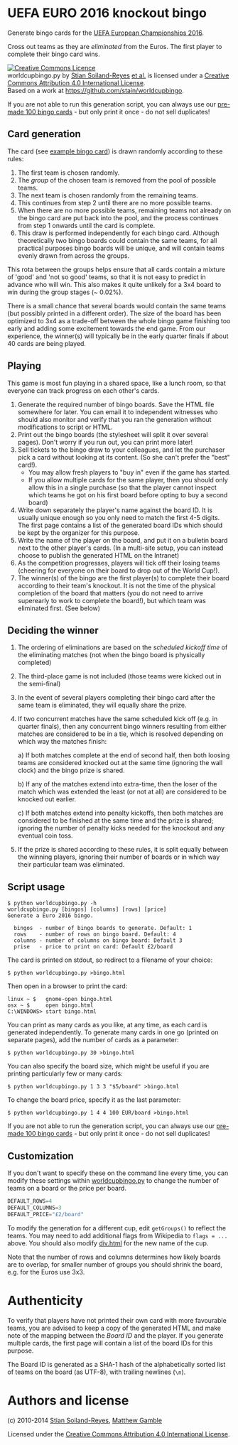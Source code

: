 # UEFA EURO 2016 knockout bingo

Generate bingo cards for the [UEFA European Championships 2016](http://www.uefa.com/uefaeuro/index.html).

Cross out teams as they are *eliminated* from the Euros. The first player to complete their bingo card wins.

<a rel="license" href="http://creativecommons.org/licenses/by/4.0/"><img alt="Creative Commons Licence" style="border-width:0" src="http://i.creativecommons.org/l/by/4.0/88x31.png" /></a><br /><span xmlns:dct="http://purl.org/dc/terms/" property="dct:title">worldcupbingo.py</span> by <a xmlns:cc="http://creativecommons.org/ns#" href="http://orcid.org/0000-0001-9842-9718" property="cc:attributionName" rel="cc:attributionURL">Stian Soiland-Reyes</a> 
<a property="cc:attributionName" rel="cc:attributionURL" href="https://github.com/stain/worldcupbingo/graphs/contributors">et al.</a> is licensed under a <a rel="license" href="http://creativecommons.org/licenses/by/4.0/">Creative Commons Attribution 4.0 International License</a>.<br />Based on a work at <a xmlns:dct="http://purl.org/dc/terms/" href="https://github.com/stain/worldcupbingo" rel="dct:source">https://github.com/stain/worldcupbingo</a>.

If you are not able to run this generation script, you can always use our
[pre-made 100 bingo cards](https://rawgit.com/stain/worldcupbingo/master/hundreds.html) - but
only print it once - do not sell duplicates!

## Card generation

The card (see [example bingo card](https://rawgit.com/stain/worldcupbingo/master/example.html)) is drawn randomly according
to these rules:

1.   The first team is chosen randomly.
2.   The *group* of the chosen team is removed from the pool of possible teams.
3.   The next team is chosen randomly from the remaining teams.
4.   This continues from step 2 until there are no more possible teams.
5.   When there are no more possible teams, remaining teams not already on the bingo card are put back into the pool, and the process continues from step 1 onwards until the card is complete.
6.   This draw is performed independently for each bingo card. Although theoretically two bingo boards could contain the same teams, for all practical purposes bingo boards will be unique, and will contain teams evenly drawn from across the groups.

This rota between the groups helps ensure that all cards contain a mixture of
'good' and 'not so good' teams, so that it is not easy to predict in advance who
will win. This also makes it quite unlikely for a 3x4 board to win during the
group stages (~ 0.02%).


There is a small chance that several boards would contain the same teams (but
possibly printed in a different order). The size of the board has been
optimized to 3x4 as a trade-off between the whole bingo game finishing too
early and adding some excitement towards the end game.  From our experience,
the winner(s) will typically be in the early quarter finals if about 40 cards are
being played.

## Playing

This game is most fun playing in a shared space, like a lunch room,
so that everyone can track progress on each other's cards.

1. Generate the required number of bingo boards. Save the HTML file somewhere for later. You can
   email it to independent witnesses who should also monitor and verify that
   you ran the generation without modifications to script or HTML.
2. Print out the bingo boards (the stylesheet will split it over several
   pages).  Don't worry if you run out, you can print more later!
3. Sell tickets to the bingo draw to your colleagues, and let the purchaser pick
   a card without looking at its content. (So she can't prefer the "best" card!).
   * You may allow fresh players to "buy in" even if the game has started.
   * If you allow multiple cards for the same player, then you should only
   allow this in a single purchase (so that the player cannot inspect which
   teams he got on his first board before opting to buy a second board)
4. Write down separately the player's name against the board ID. It is
   usually unique enough so you only need to match the first 4-5 digits.
   The first page contains a list of the generated board IDs which should be
   kept by the organizer for this purpose.
5. Write the name of the player on the board, and put it on a bulletin board next
   to the other player's cards. (In a multi-site setup, you can instead choose to
   publish the generated HTML on the Intranet)
6. As the competition progresses, players will tick off their losing teams
   (cheering for everyone on their board to drop out of the World Cup!).
7. The winner(s) of the bingo are the first player(s) to complete their board
   according to their team's knockout. It is not the time of the
   physical completion of the board that matters (you do not need to arrive superearly
   to work to complete the board!), but which team was eliminated first.
   (See below)

## Deciding the winner


1. The ordering of eliminations are based on the _scheduled kickoff time_ of the
   eliminating matches (not when the bingo board is physically completed)
2. The third-place game is not included (those teams were kicked out in the semi-final)
3. In the event of several players completing their bingo card after the same
   team is eliminated, they will equally share the prize.
4. If two concurrent matches have the same scheduled kick off (e.g. in quarter
   finals), then any concurrent bingo winners resulting from either matches are
   considered to be in a tie, which is resolved depending on which way the
   matches finish:

   a) If both matches complete at the end of second half, then both loosing
   teams are considered knocked out at the same time (ignoring the wall clock)
   and the bingo prize is shared.

   b) If any of the matches extend into extra-time, then the loser of the match
   which was extended the least (or not at all) are considered to be knocked
   out earlier.

   c) If both matches extend into penalty kickoffs, then both matches are
   considered to be finished at the same time and the prize is shared; ignoring
   the number of penalty kicks needed for the knockout and any eventual coin
   toss.

5. If the prize is shared according to these rules, it is split equally between
   the winning players, ignoring their number of boards or in which way their
   particular team was eliminated.


## Script usage

```
$ python worldcupbingo.py -h
worldcupbingo.py [bingos] [columns] [rows] [price]
Generate a Euro 2016 bingo.

  bingos  - number of bingo boards to generate. Default: 1
  rows    - number of rows on bingo board. Default: 4
  columns - number of columns on bingo board: Default 3
  prise   - price to print on card: Default £2/board
```

The card is printed on stdout, so redirect to a filename of your choice:

    $ python worldcupbingo.py >bingo.html

Then open in a browser to print the card:

    linux ~ $   gnome-open bingo.html  
    osx ~ $     open bingo.html   
    C:\WINDOWS> start bingo.html

You can print as many cards as you like, at any time, as each card is generated independently.
To generate many cards in one go (printed on separate pages), add the number of cards as a parameter:

    $ python worldcupbingo.py 30 >bingo.html

You can also specify the board size, which might be useful if you are printing particularly few or many cards:


    $ python worldcupbingo.py 1 3 3 "$5/board" >bingo.html

To change the board price, specify it as the last parameter:

    $ python worldcupbingo.py 1 4 4 100 EUR/board >bingo.html

If you are not able to run the generation script, you can always use our
[pre-made 100 bingo cards](http://stain.github.io/worldcupbingo/hundreds.html) - but
only print it once - do not sell duplicates!

## Customization

If you don't want to specify these on the command line every time, you can
modify these settings within [worldcupbingo.py](worldcupbingo.py) to change the
number of teams on a board or the price per board.

```python
DEFAULT_ROWS=4
DEFAULT_COLUMNS=3
DEFAULT_PRICE="£2/board"
```

To modify the generation for a different cup, edit `getGroups()` to reflect the
teams. You may need to add additional flags from Wikipedia to `flags = ...`
above.  You should also modify [div.html](div.html) for the new name of the cup.

Note that the number of rows and columns determines how likely boards are to
overlap, for smaller number of groups you should shrink the board, e.g. for the
Euros use 3x3.

# Authenticity

To verify that players have not printed their own card with more favourable
teams, you are advised to keep a copy of the generated HTML and make note of
the mapping between the *Board ID* and the player. If you generate multiple
cards, the first page will contain a list of the board IDs for this purpose.

The Board ID is generated as a SHA-1 hash of the alphabetically sorted list of
teams on the board (as UTF-8), with trailing newlines (`\n`).

# Authors and license

(c) 2010-2014
  [Stian Soiland-Reyes](http://orcid.org/0000-0001-9842-9718),
  [Matthew Gamble](http://orcid.org/0000-0003-4913-1485)

Licensed under the [Creative Commons Attribution 4.0 International License](http://creativecommons.org/licenses/by/4.0/").
